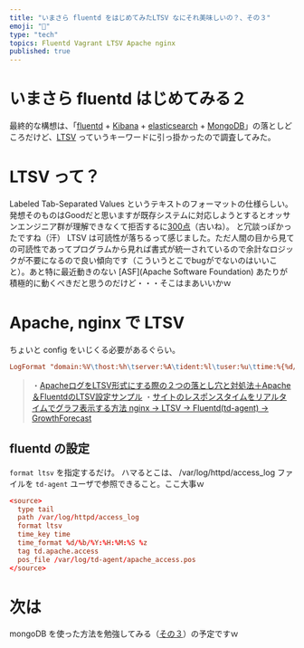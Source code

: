 ```yaml
---
title: "いまさら fluentd をはじめてみたLTSV なにそれ美味しいの？、その３"
emoji: "📝"
type: "tech"
topics: Fluentd Vagrant LTSV Apache nginx
published: true
---
```


# いまさら fluentd はじめてみる２
最終的な構想は、「[fluentd](http://www.fluentd.org/) + [Kibana](Kibana) + [elasticsearch](http://www.elasticsearch.org/) + [MongoDB](http://www.mongodb.org/)」の落としどころだけど、[LTSV](http://ltsv.org/) っていうキーワードに引っ掛かったので調査してみた。

# LTSV って？
Labeled Tab-Separated Values というテキストのフォーマットの仕様らしい。発想そのものはGoodだと思いますが既存システムに対応しようとするとオッサンエンジニア群が理解できなくて拒否するに[300点](https://www.google.co.jp/webhp?sourceid=chrome-instant&ion=1&espv=2&es_th=1&ie=UTF-8#q=%E3%82%AF%E3%82%A4%E3%82%BA%E3%83%80%E3%83%BC%E3%83%93%E3%83%BC)（古いね）。
と冗談っぽかったですね（汗） LTSV は可読性が落ちるって感じました。ただ人間の目から見ての可読性であってプログラムから見れば書式が統一されているので余計なロジックが不要になるので良い傾向です（こういうとこでbugがでないのはいいこと）。あと特に最近動きのない [ASF](Apache Software Foundation) あたりが積極的に動くべきだと思うのだけど・・・そこはまあいいかｗ

# Apache, nginx で LTSV 
ちょいと config をいじくる必要があるぐらい。

```/etc/httpd/conf/httpd.conf
LogFormat "domain:%V\thost:%h\tserver:%A\tident:%l\tuser:%u\ttime:%{%d/%b/%Y:%H:%M:%S %z}t\tmethod:%m\tpath:%U%q\tprotocol:%H\tstatus:%>s\tsize:%b\treferer:%{Referer}i\tagent:%{User-Agent}i\tresponse_time:%D\tcookie:%{cookie}i\tset_cookie:%{Set-Cookie}o" combined
```

> ・[ApacheログをLTSV形式にする際の２つの落とし穴と対処法＋Apache＆FluentdのLTSV設定サンプル](http://y-ken.hatenablog.com/entry/apache-tips-ltsv-access-log)
> ・[サイトのレスポンスタイムをリアルタイムでグラフ表示する方法 nginx → LTSV → Fluentd(td-agent) → GrowthForecast](http://www.e-agency.co.jp/column/20130423.html)

## fluentd の設定
```format ltsv``` を指定するだけ。
ハマるとこは、 /var/log/httpd/access_log ファイルを ```td-agent``` ユーザで参照できること。ここ大事ｗ

```lang:td-agent.conf
<source>
  type tail
  path /var/log/httpd/access_log
  format ltsv
  time_key time
  time_format %d/%b/%Y:%H:%M:%S %z
  tag td.apache.access
  pos_file /var/log/td-agent/apache_access.pos
</source>
```

# 次は
mongoDB を使った方法を勉強してみる（[その３](http://qiita.com/murachi1208/items/8dc03a77fdde97bb4b16)）の予定ですｗ


